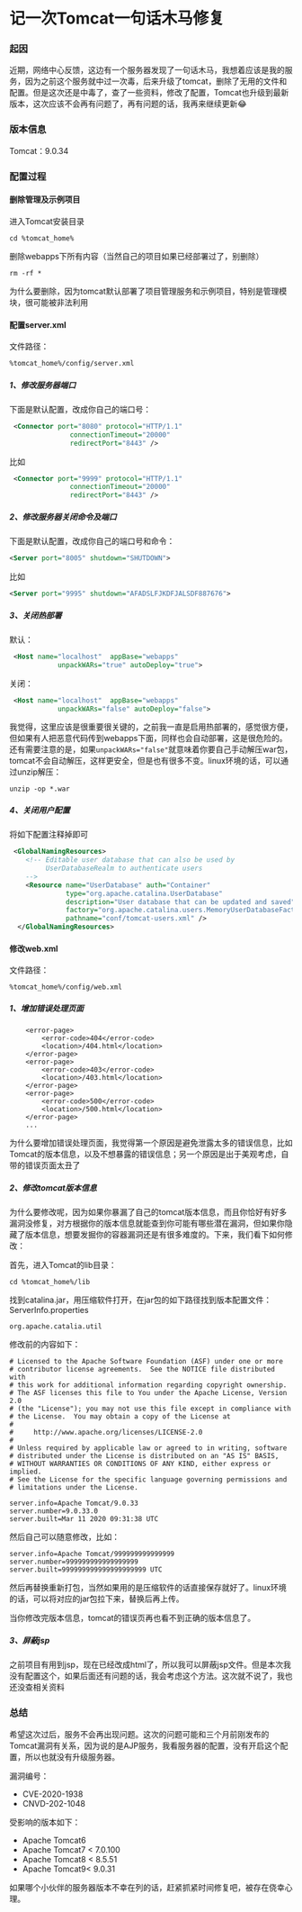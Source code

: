 # 记一次Tomcat一句话木马修复

### 起因

近期，网络中心反馈，这边有一个服务器发现了一句话木马，我想着应该是我的服务，因为之前这个服务就中过一次毒，后来升级了tomcat，删除了无用的文件和配置。但是这次还是中毒了，查了一些资料，修改了配置，Tomcat也升级到最新版本，这次应该不会再有问题了，再有问题的话，我再来继续更新😂

### 版本信息

Tomcat：9.0.34

### 配置过程

#### 删除管理及示例项目

进入Tomcat安装目录

```
cd %tomcat_home% 
```

删除webapps下所有内容（当然自己的项目如果已经部署过了，别删除）

```shell
rm -rf *
```

为什么要删除，因为tomcat默认部署了项目管理服务和示例项目，特别是管理模块，很可能被非法利用

#### 配置server.xml

文件路径：

```sh
%tomcat_home%/config/server.xml
```



##### 1、修改服务器端口

下面是默认配置，改成你自己的端口号：

```xml
 <Connector port="8080" protocol="HTTP/1.1"
               connectionTimeout="20000"
               redirectPort="8443" />
```

比如

```xml
 <Connector port="9999" protocol="HTTP/1.1"
               connectionTimeout="20000"
               redirectPort="8443" />
```



##### 2、修改服务器关闭命令及端口

下面是默认配置，改成你自己的端口号和命令：

```xml
<Server port="8005" shutdown="SHUTDOWN">
```

比如

```XML
<Server port="9995" shutdown="AFADSLFJKDFJALSDF887676">
```

##### 3、关闭热部署

默认：

```xml
 <Host name="localhost"  appBase="webapps"
            unpackWARs="true" autoDeploy="true">
```

关闭：

```xml
 <Host name="localhost"  appBase="webapps"
            unpackWARs="false" autoDeploy="false">
```

我觉得，这里应该是很重要很关键的，之前我一直是启用热部署的，感觉很方便，但如果有人把恶意代码传到webapps下面，同样也会自动部署，这是很危险的。还有需要注意的是，如果`unpackWARs="false"`就意味着你要自己手动解压war包，tomcat不会自动解压，这样更安全，但是也有很多不变。linux环境的话，可以通过unzip解压：

```
unzip -op *.war 
```



##### 4、关闭用户配置

将如下配置注释掉即可

```xml
 <GlobalNamingResources>
    <!-- Editable user database that can also be used by
         UserDatabaseRealm to authenticate users
    -->
    <Resource name="UserDatabase" auth="Container"
              type="org.apache.catalina.UserDatabase"
              description="User database that can be updated and saved"
              factory="org.apache.catalina.users.MemoryUserDatabaseFactory"
              pathname="conf/tomcat-users.xml" />
  </GlobalNamingResources>
```

#### 修改web.xml

文件路径：

```
%tomcat_home%/config/web.xml
```

##### 1、增加错误处理页面

```
    <error-page>
	    <error-code>404</error-code>
		<location>/404.html</location>
	</error-page>
	<error-page>
	    <error-code>403</error-code>
		<location>/403.html</location>
	</error-page>
	<error-page>
	    <error-code>500</error-code>
		<location>/500.html</location>
	</error-page>
    ...
```

为什么要增加错误处理页面，我觉得第一个原因是避免泄露太多的错误信息，比如Tomcat的版本信息，以及不想暴露的错误信息；另一个原因是出于美观考虑，自带的错误页面太丑了

##### 2、修改tomcat版本信息

为什么要修改呢，因为如果你暴漏了自己的tomcat版本信息，而且你恰好有好多漏洞没修复，对方根据你的版本信息就能查到你可能有哪些潜在漏洞，但如果你隐藏了版本信息，想要发掘你的容器漏洞还是有很多难度的。下来，我们看下如何修改：

首先，进入Tomcat的lib目录：

```
cd %tomcat_home%/lib
```

找到catalina.jar，用压缩软件打开，在jar包的如下路径找到版本配置文件：ServerInfo.properties

```
org.apache.catalia.util
```

修改前的内容如下：

```properties
# Licensed to the Apache Software Foundation (ASF) under one or more
# contributor license agreements.  See the NOTICE file distributed with
# this work for additional information regarding copyright ownership.
# The ASF licenses this file to You under the Apache License, Version 2.0
# (the "License"); you may not use this file except in compliance with
# the License.  You may obtain a copy of the License at
#
#     http://www.apache.org/licenses/LICENSE-2.0
#
# Unless required by applicable law or agreed to in writing, software
# distributed under the License is distributed on an "AS IS" BASIS,
# WITHOUT WARRANTIES OR CONDITIONS OF ANY KIND, either express or implied.
# See the License for the specific language governing permissions and
# limitations under the License.

server.info=Apache Tomcat/9.0.33
server.number=9.0.33.0
server.built=Mar 11 2020 09:31:38 UTC
```

然后自己可以随意修改，比如：

```properties
server.info=Apache Tomcat/999999999999999
server.number=999999999999999999
server.built=999999999999999999999 UTC
```

然后再替换重新打包，当然如果用的是压缩软件的话直接保存就好了。linux环境的话，可以将对应的jar包拉下来，替换后再上传。

当你修改完版本信息，tomcat的错误页再也看不到正确的版本信息了。

##### 3、屏蔽jsp

之前项目有用到jsp，现在已经改成html了，所以我可以屏蔽jsp文件。但是本次我没有配置这个，如果后面还有问题的话，我会考虑这个方法。这次就不说了，我也还没查相关资料



### 总结

希望这次过后，服务不会再出现问题。这次的问题可能和三个月前刚发布的Tomcat漏洞有关系，因为说的是AJP服务，我看服务器的配置，没有开启这个配置，所以也就没有升级服务器。

漏洞编号：

- CVE-2020-1938
- CNVD-202-1048

受影响的版本如下：

- Apache Tomcat6
- Apache Tomcat7 < 7.0.100
- Apache Tomcat8 < 8.5.51
- Apache Tomcat9< 9.0.31

如果哪个小伙伴的服务器版本不幸在列的话，赶紧抓紧时间修复吧，被存在侥幸心理。